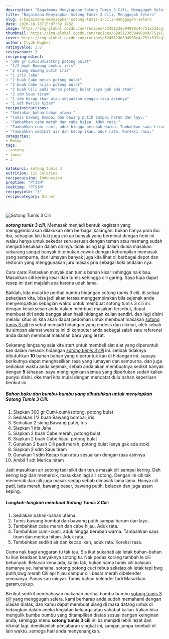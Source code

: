 ```yaml
---
description: "Bagaimana Menyiapkan Sotong Tumis 3 Cili, Menggugah Selera"
title: "Bagaimana Menyiapkan Sotong Tumis 3 Cili, Menggugah Selera"
slug: 2-bagaimana-menyiapkan-sotong-tumis-3-cili-menggugah-selera
date: 2020-10-13T15:07:39.178Z
image: https://img-global.cpcdn.com/recipes/3245123d394988c4/751x532cq70/sotong-tumis-3-cili-foto-resep-utama.jpg
thumbnail: https://img-global.cpcdn.com/recipes/3245123d394988c4/751x532cq70/sotong-tumis-3-cili-foto-resep-utama.jpg
cover: https://img-global.cpcdn.com/recipes/3245123d394988c4/751x532cq70/sotong-tumis-3-cili-foto-resep-utama.jpg
author: Clyde Hughes
ratingvalue: 3.6
reviewcount: 3
recipeingredient:
- "300 gr Cumicumisotong potong bulat"
- "1/2 buah Bawang bombai iris"
- "2 siung Bawang putih iris"
- "1 iris Jahe"
- "2 buah Cabe merah potong bulat"
- "2 buah Cabe hijau potong bulat"
- "2 buah Cili padi merah potong bulat saya gak ada stok"
- "2 sdm Saus tiram"
- "1 sdm Kecap ikan atau sesuaikan dengan rasa asinnya"
- "1 sdt Merica hitam"
recipeinstructions:
- "Sediakan bahan-bahan utama."
- "Tumis bawang bombai dan bawang putih sampai harum dan layu."
- "Tambahkan cabe merah dan cabe hijau. Aduk rata."
- "Tambahkan cumi-cumi, aduk hingga berubah warna. Tambahkan saus tiram dan merica hitam. Aduk rata."
- "Tambahkan sedikit air dan kecap ikan, aduk rata. Koreksi rasa."
categories:
- Resep
tags:
- sotong
- tumis
- 3

katakunci: sotong tumis 3 
nutrition: 121 calories
recipecuisine: Indonesian
preptime: "PT35M"
cooktime: "PT51M"
recipeyield: "3"
recipecategory: Dinner

---
```



![Sotong Tumis 3 Cili](https://img-global.cpcdn.com/recipes/3245123d394988c4/751x532cq70/sotong-tumis-3-cili-foto-resep-utama.jpg)

<b><i>sotong tumis 3 cili</i></b>, Memasak menjadi bentuk kegiatan yang menggembirakan dilakukan oleh berbagai kalangan. bukan hanya para ibu ibu, sebagian laki laki juga cukup banyak yang berminat dengan hobi ini. walau hanya untuk sekedar seru seruan dengan teman atau memang sudah menjadi kesukaan dalam dirinya. tidak asing lagi dalam dunia masakan sekarang sangat banyak ditemukan cowok dengan ketrampilan memasak yang sempurna, dan lumayan banyak juga kita lihat di berbagai depot dan restoran yang menggunakan juru masak pria sebagai koki andalan nya.

Cara cara: Panaskan minyak dan tumis bahan kisar sehingga naik bau. Masukkan cili kering kisar dan tumis sehingga cili garing. Saya lupa dapat resep ini dari majalah apa karena udah lama.

Baiklah, kita mulai ke perihal bumbu hidangan <i>sotong tumis 3 cili</i>. di setiap pekerjaan kita, bisa jadi akan terasa menggembirakan bila sejenak anda menyempatkan sebagian waktu untuk membuat sotong tumis 3 cili ini. dengan kesuksesan anda dalam membuat masakan tersebut, dapat membuat diri anda bangga akan hasil hidangan kalian sendiri. dan lagi disini melalui situs ini kita akan dapat pedoman untuk membuat masakan <u>sotong tumis 3 cili</u> tersebut menjadi hidangan yang endess dan nikmat, oleh sebab itu simpan alamat website ini di komputer anda sebagai salah satu referensi anda dalam membuat makanan baru yang lezat.


Sekarang langsung saja kita start untuk membeli alat alat yang diperuntuk kan dalam meracik hidangan <u><i>sotong tumis 3 cili</i></u> ini. setidak tidaknya dibutuhkan <b>10</b> bahan bahan yang diperuntuk kan di hidangan ini. supaya berikutnya dapat menghasilkan rasa yang lumayan dan sempurna. dan juga sediakan waktu anda sejenak, sebab anda akan membuatnya sedikit banyak dengan <b>5</b> tahapan. saya menginginkan semua yang diperlukan sudah kalian punyai disini, oke mari kita mulai dengan mencatat dulu bahan keperluan berikut ini.

<!--inarticleads1-->

##### Bahan baku dan bumbu-bumbu yang dibutuhkan untuk menyiapkan Sotong Tumis 3 Cili:

1. Siapkan 300 gr Cumi-cumi/sotong, potong bulat
1. Sediakan 1/2 buah Bawang bombai, iris
1. Sediakan 2 siung Bawang putih, iris
1. Siapkan 1 iris Jahe
1. Siapkan 2 buah Cabe merah, potong bulat
1. Siapkan 2 buah Cabe hijau, potong bulat
1. Gunakan 2 buah Cili padi merah, potong bulat (saya gak ada stok)
1. Siapkan 2 sdm Saus tiram
1. Gunakan 1 sdm Kecap ikan atau sesuaikan dengan rasa asinnya
1. Ambil 1 sdt Merica hitam


Jadi masukkan air sotong tadi sikit dan terus masak cili sampai kering. Dah kering lagi dan memercik, masukkan lagi air sotong. Dengan ini cili tak memercik dan cili juga masak sedap sebab dimasak lama lama. Hanya cili padi, lada merah, bawang besar, bawang putih, belacan dan juga asam keping. 

<!--inarticleads2-->

##### Langkah-langkah membuat Sotong Tumis 3 Cili:

1. Sediakan bahan-bahan utama.
1. Tumis bawang bombai dan bawang putih sampai harum dan layu.
1. Tambahkan cabe merah dan cabe hijau. Aduk rata.
1. Tambahkan cumi-cumi, aduk hingga berubah warna. Tambahkan saus tiram dan merica hitam. Aduk rata.
1. Tambahkan sedikit air dan kecap ikan, aduk rata. Koreksi rasa.


Cuma nak bagi anggaran tu tak tau. Sis ikut sukahati aje letak bahan-bahan tu ikut keadaan banyaknya sotong tu. Nak pedas korang tambah le cili bebanyak. Belacan kena ada, kalau tak, bukan nama tumis cili balacan namanya ye. hahahaha. sotong,potong cuci rebus sekejap.ok letak tepi bwg putih,bwg merah Cili api hijau campur cili besar merah dibelender semuanya. Panas kan minyak Tumis bahan belender tadi Masukkan garam,cukup. 

Berikut sedikit pembahasan makanan perihal bumbu bumbu <u>sotong tumis 3 cili</u> yang menggugah selera. kami berharap anda sudah memahami dengan ulasan diatas, dan kamu dapat membuat ulang di masa datang untuk di hidangkan dalam aneka kegiatan keluarga atau sahabat kalian. kalian bisa mengulik bumbu bumbu yang ditampilkan diatas sesuai dengan keinginan anda, sehingga menu <b>sotong tumis 3 cili</b> ini bs menjadi lebih lezat dan nikmat lagi. demikianlah penjabaran singkat ini, sampai jumpa kembali di lain waktu. semoga hari anda menyenangkan.
